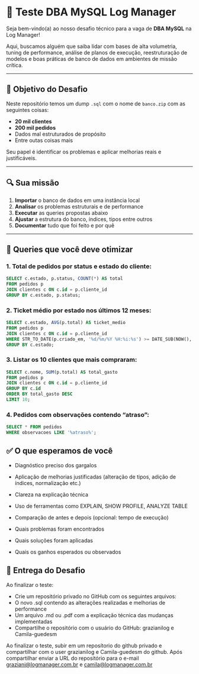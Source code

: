 # 🧪 Teste DBA MySQL Log Manager

Seja bem-vindo(a) ao nosso desafio técnico para a vaga de **DBA MySQL** na Log Manager!

Aqui, buscamos alguém que saiba lidar com bases de alta volumetria, tuning de performance, análise de planos de execução, reestruturação de modelos e boas práticas de banco de dados em ambientes de missão crítica.

---

## 🎯 Objetivo do Desafio

Neste repositório temos um dump `.sql` com o nome de `banco.zip` com as seguintes coisas:
- **20 mil clientes**
- **200 mil pedidos**
- Dados mal estruturados de propósito
- Entre outas coisas mais

Seu papel é identificar os problemas e aplicar melhorias reais e justificáveis.

---


## 🔍 Sua missão

1. **Importar** o banco de dados em uma instância local
2. **Analisar** os problemas estruturais e de performance
3. **Executar** as queries propostas abaixo
4. **Ajustar** a estrutura do banco, índices, tipos entre outros
5. **Documentar** tudo que foi feito e por quê

---

## 🧪 Queries que você deve otimizar

### 1. Total de pedidos por status e estado do cliente:

```sql
SELECT c.estado, p.status, COUNT(*) AS total
FROM pedidos p
JOIN clientes c ON c.id = p.cliente_id
GROUP BY c.estado, p.status;
```

### 2. Ticket médio por estado nos últimos 12 meses:

```sql
SELECT c.estado, AVG(p.total) AS ticket_medio
FROM pedidos p
JOIN clientes c ON c.id = p.cliente_id
WHERE STR_TO_DATE(p.criado_em, '%d/%m/%Y %H:%i:%s') >= DATE_SUB(NOW(), INTERVAL 12 MONTH)
GROUP BY c.estado;
```

### 3. Listar os 10 clientes que mais compraram:

```sql
SELECT c.nome, SUM(p.total) AS total_gasto
FROM pedidos p
JOIN clientes c ON c.id = p.cliente_id
GROUP BY c.id
ORDER BY total_gasto DESC
LIMIT 10;
```

### 4. Pedidos com observações contendo “atraso”:

```sql
SELECT * FROM pedidos
WHERE observacoes LIKE '%atraso%';
```

## ✅ O que esperamos de você

- Diagnóstico preciso dos gargalos
- Aplicação de melhorias justificadas (alteração de tipos, adição de índices, normalização etc.)
- Clareza na explicação técnica
- Uso de ferramentas como EXPLAIN, SHOW PROFILE, ANALYZE TABLE
- Comparação de antes e depois (opcional: tempo de execução)


- Quais problemas foram encontrados
- Quais soluções foram aplicadas
- Quais os ganhos esperados ou observados

## 🧾 Entrega do Desafio

Ao finalizar o teste:

- Crie um repositório privado no GitHub com os seguintes arquivos:
- O novo .sql contendo as alterações realizadas e melhorias de performance
- Um arquivo .md ou .pdf com a explicação técnica das mudanças implementadas
- Compartilhe o repositório com o usuário do GitHub: grazianilog e Camila-guedesm

Ao finalizar o teste, subir em um reposítorio do github privado e compartilhar com o user grazianilog e Camila-guedesm do github. Após compartilhar enviar a URL do repositório para o e-mail graziani@logmanager.com.br e camila@logmanager.com.br


